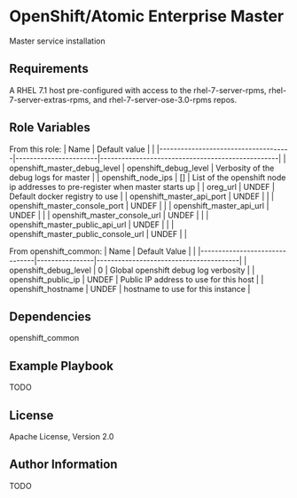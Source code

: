 OpenShift/Atomic Enterprise Master
==================================

Master service installation

Requirements
------------

A RHEL 7.1 host pre-configured with access to the rhel-7-server-rpms,
rhel-7-server-extras-rpms, and rhel-7-server-ose-3.0-rpms repos.

Role Variables
--------------

From this role:
| Name                                | Default value         |                                                  |
|-------------------------------------|-----------------------|--------------------------------------------------|
| openshift_master_debug_level        | openshift_debug_level | Verbosity of the debug logs for master |
| openshift_node_ips                  | []                    | List of the openshift node ip addresses to pre-register when master starts up |
| oreg_url                            | UNDEF                 | Default docker registry to use |
| openshift_master_api_port           | UNDEF                 | |
| openshift_master_console_port       | UNDEF                 | |
| openshift_master_api_url            | UNDEF                 | |
| openshift_master_console_url        | UNDEF                 | |
| openshift_master_public_api_url     | UNDEF                 | |
| openshift_master_public_console_url | UNDEF                 | |

From openshift_common:
| Name                          | Default Value  |                                        |
|-------------------------------|----------------|----------------------------------------|
| openshift_debug_level         | 0              | Global openshift debug log verbosity   |
| openshift_public_ip           | UNDEF          | Public IP address to use for this host |
| openshift_hostname            | UNDEF          | hostname to use for this instance      |

Dependencies
------------

openshift_common

Example Playbook
----------------

TODO

License
-------

Apache License, Version 2.0

Author Information
------------------

TODO
